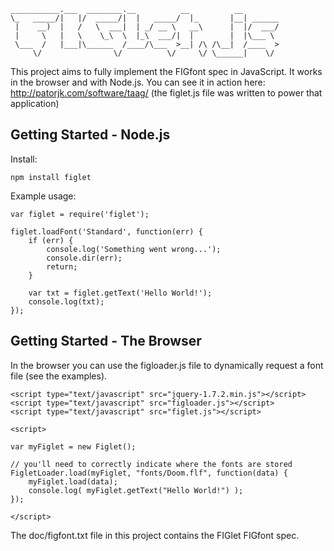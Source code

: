 ```
___________.___  ________.__          __          __        
\_   _____/|   |/  _____/|  |   _____/  |_       |__| ______
 |    __)  |   /   \  ___|  | _/ __ \   __\      |  |/  ___/
 |     \   |   \    \_\  \  |_\  ___/|  |        |  |\___ \ 
 \___  /   |___|\______  /____/\___  >__| /\ /\__|  /____  >
     \/                \/          \/     \/ \______|    \/ 

```

This project aims to fully implement the FIGfont spec in JavaScript. It works in the browser and with Node.js. You can see it in action here: http://patorjk.com/software/taag/ (the figlet.js file was written to power that application)

Getting Started - Node.js
-------------------------

Install:

```
npm install figlet
```

Example usage:

```
var figlet = require('figlet');

figlet.loadFont('Standard', function(err) {
    if (err) {
        console.log('Something went wrong...');
        console.dir(err);
        return;
    }

    var txt = figlet.getText('Hello World!');
    console.log(txt);
});
```

Getting Started - The Browser
-------------------------

In the browser you can use the figloader.js file to dynamically request a font file (see the examples).

```
<script type="text/javascript" src="jquery-1.7.2.min.js"></script>
<script type="text/javascript" src="figloader.js"></script>
<script type="text/javascript" src="figlet.js"></script>
    
<script>

var myFiglet = new Figlet();

// you'll need to correctly indicate where the fonts are stored
FigletLoader.load(myFiglet, "fonts/Doom.flf", function(data) {
    myFiglet.load(data); 
    console.log( myFiglet.getText("Hello World!") );
});

</script>
```

The doc/figfont.txt file in this project contains the FIGlet FIGfont spec.